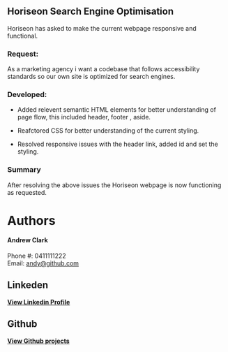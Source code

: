 ## Horiseon Search Engine Optimisation

Horiseon has asked to make the current webpage responsive and functional.


### Request:

As a marketing agency i want a codebase that follows accessibility standards
so our own site is optimized for search engines.

### Developed:

  * Added relevent semantic HTML elements for better understanding of page flow, this included
    header, footer , aside.

  * Reafctored CSS for better understanding of the current styling.

  * Resolved responsive issues with the header link, added id and set the styling.

### Summary
After resolving the above issues the Horiseon webpage is now functioning as requested.

# Authors

#### Andrew Clark
Phone #: 0411111222
<br>
Email: andy@github.com

## Linkeden
<a href="https://au.linkedin.com/"><b>View Linkedin Profile</b></a>

## Github
<a href="https://andy316c.github.io/SEO-refactoring/"><b>View Github projects</b></a>






